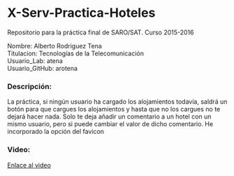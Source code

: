 # X-Serv-Practica-Hoteles
Repositorio para la práctica final de SARO/SAT. Curso 2015-2016

Nombre: Alberto Rodriguez Tena</br>
Titulacion: Tecnologías de la Telecomunicación</br>
Usuario_Lab: atena</br>
Usuario_GitHub: arotena</br>
<h3>Descripción:</h3>
La práctica, si ningún usuario ha cargado los alojamientos todavía, saldrá un botón para que cargues los alojamientos y hasta que no los cargues no te dejará hacer nada. Solo te deja añadir un comentario a un hotel con un mismo usuario, pero si puede cambiar el valor de dicho comentario.
He incorporado la opción del favicon
<h3>Video:</h3>
<a href=https://www.youtube.com/watch?v=6I0Yq5-Qw_I>Enlace al video</a>
